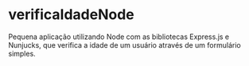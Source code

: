 # verificaIdadeNode
Pequena aplicação utilizando Node com as bibliotecas Express.js e Nunjucks, que verifica a idade de um usuário através de um formulário simples.
